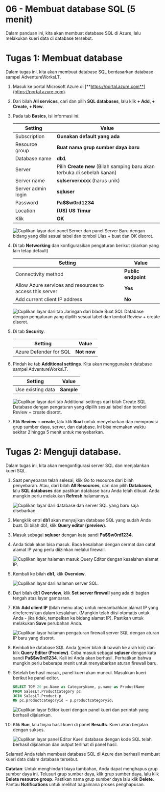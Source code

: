 ﻿---
wts:
    title: '06 - Membuat database SQL (5 menit)'
    module: 'Modul 02 – Core Azure Services (Beban Kerja)'
---

# 06 - Membuat database SQL (5 menit)

Dalam panduan ini, kita akan membuat database SQL di Azure, lalu melakukan kueri data di database tersebut.

# Tugas 1: Membuat database 

Dalam tugas ini, kita akan membuat database SQL berdasarkan database sampel AdventureWorksLT. 

1. Masuk ke portal Microsoft Azure di [**https://portal.azure.com**](https://portal.azure.com).

2. Dari bilah **All services**, cari dan pilih **SQL databases**, lalu klik **+ Add, + Create, + New**. 

3. Pada tab **Basics**, isi informasi ini.  

    | Setting | Value | 
    | --- | --- |
    | Subscription | **Gunakan default yang ada** |
    | Resource group | **Buat nama grup sumber daya baru** |
    | Database name| **db1** | 
    | Server | Pilih **Create new** (Bilah samping baru akan terbuka di sebelah kanan)|
    | Server name | **sqlserverxxxx** (harus unik) | 
    | Server admin login | **sqluser** |
    | Password | **Pa$$w0rd1234** |
    | Location | **(US) US Timur** |
    | Klik  | **OK** |

   ![Cuplikan layar dari panel Server dan panel Server Baru dengan bidang yang diisi sesuai tabel dan tombol Ulas + buat dan OK disorot.](../images/0501.png)

4. Di tab **Networking** dan konfigurasikan pengaturan berikut (biarkan yang lain tetap default) 

    | Setting | Value | 
    | --- | --- |
    | Connectivity method | **Public endpoint** |    
    | Allow Azure services and resources to access this server | **Yes** |
    | Add current client IP address | **No** |
    
   ![Cuplikan layar dari tab Jaringan dari blade Buat SQL Database dengan pengaturan yang dipilih sesuai tabel dan tombol Review + create disorot.](../images/0501b.png)

5. Di tab **Security**. 

    | Setting | Value | 
    | --- | --- |
    | Azure Defender for SQL| **Not now** |
    
6. Pindah ke tab **Additional settings**. Kita akan menggunakan database sampel AdventureWorksLT.

    | Setting | Value | 
    | --- | --- |
    | Use existing data | **Sample** |

    ![Cuplikan layar dari tab Additional settings dari bilah Create SQL Database dengan pengaturan yang dipilih sesuai tabel dan tombol Review + create disorot.](../images/0501c.png)

7. Klik **Review + create**, lalu klik **Buat** untuk menyebarkan dan memprovisi grup sumber daya, server, dan database. Ini bisa memakan waktu sekitar 2 hingga 5 menit untuk menyebarkan.


# Tugas 2: Menguji database.

Dalam tugas ini, kita akan mengonfigurasi server SQL dan menjalankan kueri SQL. 

1. Saat penyebaran telah selesai, klik Go to resource dari bilah penyebaran. Atau, dari bilah **All Resources**, cari dan pilih **Databases**, lalu **SQL databases** dan pastikan database baru Anda telah dibuat. Anda mungkin perlu melakukan **Refresh** halamannya.

    ![Cuplikan layar dari database dan server SQL yang baru saja disebarkan.](../images/0502.png)

2. Mengklik entri **db1** akan menyajikan database SQL yang sudah Anda buat. Di bilah db1, klik **Query editor (preview)**.

3. Masuk sebagai **sqluser** dengan kata sandi **Pa$$w0rd1234**.

4. Anda tidak akan bisa masuk. Baca kesalahan dengan cermat dan catat alamat IP yang perlu diizinkan melalui firewall. 

    ![Cuplikan layar halaman masuk Query Editor dengan kesalahan alamat IP.](../images/0503.png)

5. Kembali ke bilah **db1**, klik **Overview**. 

    ![Cuplikan layar dari halaman server SQL.](../images/0504.png)

6. Dari bilah db1 **Overview**, klik **Set server firewall** yang ada di bagian tengah atas layar gambaran.

7. Klik **Add client IP** (bilah menu atas) untuk menambahkan alamat IP yang direferensikan dalam kesalahan. (Mungkin telah diisi otomatis untuk Anda - jika tidak, tempelkan ke bidang alamat IP). Pastikan untuk melakukan **Save** perubahan Anda. 

    ![Cuplikan layar halaman pengaturan firewall server SQL dengan aturan IP baru yang disorot.](../images/0506.png)

8. Kembali ke database SQL Anda (geser bilah di bawah ke arah kiri) dan klik **Query Editor (Preview)**. Coba masuk sebagai **sqluser** dengan kata sandi **Pa$$w0rd1234**. Kali ini Anda akan berhasil. Perhatikan bahwa mungkin perlu beberapa menit untuk menyebarkan aturan firewall baru. 

9. Setelah berhasil masuk, panel kueri akan muncul. Masukkan kueri berikut ke panel editor. 

    ```SQL
    SELECT TOP 20 pc.Name as CategoryName, p.name as ProductName
    FROM SalesLT.ProductCategory pc
    JOIN SalesLT.Product p
    ON pc.productcategoryid = p.productcategoryid;
    ```

    ![Cuplikan layar Editor kueri dengan panel kueri dan perintah yang berhasil dijalankan.](../images/0507.png)

10. Klik **Run**, lalu tinjau hasil kueri di panel **Results**. Kueri akan berjalan dengan sukses.

    ![Cuplikan layar panel Editor Kueri database dengan kode SQL telah berhasil dijalankan dan output terlihat di panel hasil.](../images/0508.png)

Selamat! Anda telah membuat database SQL di Azure dan berhasil membuat kueri data dalam database tersebut.

**Catatan**: Untuk menghindari biaya tambahan, Anda dapat menghapus grup sumber daya ini. Telusuri grup sumber daya, klik grup sumber daya, lalu klik **Delete resource group**. Pastikan nama grup sumber daya lalu klik **Delete**. Pantau **Notifications** untuk melihat bagaimana proses penghapusan.
